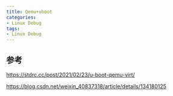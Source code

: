 ```yaml
---
title: Qemu+uboot
categories: 
- Linux Debug
tags:
- Linux Debug
---
```


## 参考
https://stdrc.cc/post/2021/02/23/u-boot-qemu-virt/

https://blog.csdn.net/weixin_40837318/article/details/134180125
